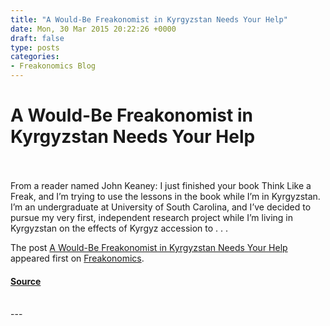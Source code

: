 ```yaml
---
title: "A Would-Be Freakonomist in Kyrgyzstan Needs Your Help"
date: Mon, 30 Mar 2015 20:22:26 +0000
draft: false
type: posts
categories: 
- Freakonomics Blog
---
```

# A Would-Be Freakonomist in Kyrgyzstan Needs Your Help

<br/>

<br/>
From a reader named John Keaney: I just finished your book Think Like a Freak, and I’m trying to use the lessons in the book while I’m in Kyrgyzstan. I’m an undergraduate at University of South Carolina, and I’ve decided to pursue my very first, independent research project while I’m living in Kyrgyzstan on the effects of Kyrgyz accession to . . .

The post [A Would-Be Freakonomist in Kyrgyzstan Needs Your Help](https://freakonomics.com/2015/03/a-would-be-freakonomist-in-kyrgyzstan-needs-your-help/) appeared first on [Freakonomics](https://freakonomics.com).

#### [Source](https://freakonomics.com/2015/03/a-would-be-freakonomist-in-kyrgyzstan-needs-your-help/)

<br/>
---
